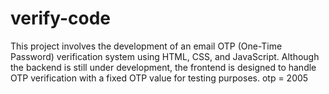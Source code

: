 # verify-code
This project involves the development of an email OTP (One-Time Password) verification system using HTML, CSS, and JavaScript. Although the backend is still under development, the frontend is designed to handle OTP verification with a fixed OTP value for testing purposes. otp = 2005
